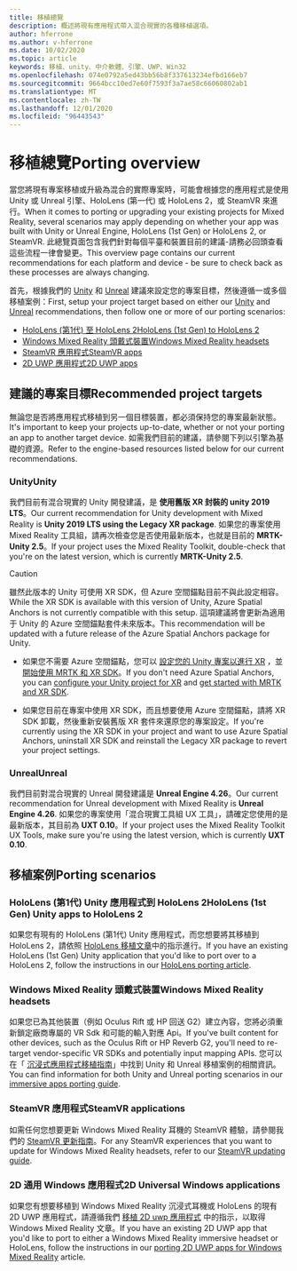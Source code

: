 ```yaml
---
title: 移植總覽
description: 概述將現有應用程式帶入混合現實的各種移植選項。
author: hferrone
ms.author: v-hferrone
ms.date: 10/02/2020
ms.topic: article
keywords: 移植、unity、中介軟體、引擎、UWP、Win32
ms.openlocfilehash: 074e0792a5ed43bb56b8f337613234efbd166eb7
ms.sourcegitcommit: 9664bcc10ed7e60f7593f3a7ae58c66060802ab1
ms.translationtype: MT
ms.contentlocale: zh-TW
ms.lasthandoff: 12/01/2020
ms.locfileid: "96443543"
---
```

# <a name="porting-overview"></a><span data-ttu-id="81adf-104">移植總覽</span><span class="sxs-lookup"><span data-stu-id="81adf-104">Porting overview</span></span>

<span data-ttu-id="81adf-105">當您將現有專案移植或升級為混合的實際專案時，可能會根據您的應用程式是使用 Unity 或 Unreal 引擎、HoloLens (第一代) 或 HoloLens 2，或 SteamVR 來進行。</span><span class="sxs-lookup"><span data-stu-id="81adf-105">When it comes to porting or upgrading your existing projects for Mixed Reality, several scenarios may apply depending on whether your app was built with Unity or Unreal Engine, HoloLens (1st Gen) or HoloLens 2, or SteamVR.</span></span> <span data-ttu-id="81adf-106">此總覽頁面包含我們針對每個平臺和裝置目前的建議-請務必回頭查看這些流程一律會變更。</span><span class="sxs-lookup"><span data-stu-id="81adf-106">This overview page contains our current recommendations for each platform and device - be sure to check back as these processes are always changing.</span></span>

<span data-ttu-id="81adf-107">首先，根據我們的 [Unity](#unity) 和 [Unreal](#unreal) 建議來設定您的專案目標，然後遵循一或多個移植案例：</span><span class="sxs-lookup"><span data-stu-id="81adf-107">First, setup your project target based on either our [Unity](#unity) and [Unreal](#unreal) recommendations, then follow one or more of our porting scenarios:</span></span>

- [<span data-ttu-id="81adf-108">HoloLens (第1代) 至 HoloLens 2</span><span class="sxs-lookup"><span data-stu-id="81adf-108">HoloLens (1st Gen) to HoloLens 2</span></span>](#hololens-1st-gen-unity-apps-to-hololens-2)
- [<span data-ttu-id="81adf-109">Windows Mixed Reality 頭戴式裝置</span><span class="sxs-lookup"><span data-stu-id="81adf-109">Windows Mixed Reality headsets</span></span>](#windows-mixed-reality-headsets)
- [<span data-ttu-id="81adf-110">SteamVR 應用程式</span><span class="sxs-lookup"><span data-stu-id="81adf-110">SteamVR apps</span></span>](#steamvr-applications)
- [<span data-ttu-id="81adf-111">2D UWP 應用程式</span><span class="sxs-lookup"><span data-stu-id="81adf-111">2D UWP apps</span></span>](#2d-universal-windows-applications)

## <a name="recommended-project-targets"></a><span data-ttu-id="81adf-112">建議的專案目標</span><span class="sxs-lookup"><span data-stu-id="81adf-112">Recommended project targets</span></span>

<span data-ttu-id="81adf-113">無論您是否將應用程式移植到另一個目標裝置，都必須保持您的專案最新狀態。</span><span class="sxs-lookup"><span data-stu-id="81adf-113">It's important to keep your projects up-to-date, whether or not your porting an app to another target device.</span></span> <span data-ttu-id="81adf-114">如需我們目前的建議，請參閱下列以引擎為基礎的資源。</span><span class="sxs-lookup"><span data-stu-id="81adf-114">Refer to the engine-based resources listed below for our current recommendations.</span></span>

### <a name="unity"></a><span data-ttu-id="81adf-115">Unity</span><span class="sxs-lookup"><span data-stu-id="81adf-115">Unity</span></span>

<span data-ttu-id="81adf-116">我們目前有混合現實的 Unity 開發建議，是 **使用舊版 XR 封裝的 unity 2019 LTS**。</span><span class="sxs-lookup"><span data-stu-id="81adf-116">Our current recommendation for Unity development with Mixed Reality is **Unity 2019 LTS using the Legacy XR package**.</span></span> <span data-ttu-id="81adf-117">如果您的專案使用 Mixed Reality 工具組，請再次檢查您是否使用最新版本，也就是目前的 **MRTK-Unity 2.5**。</span><span class="sxs-lookup"><span data-stu-id="81adf-117">If your project uses the Mixed Reality Toolkit, double-check that you're on the latest version, which is currently **MRTK-Unity 2.5**.</span></span>

> [!CAUTION]
> <span data-ttu-id="81adf-118">雖然此版本的 Unity 可使用 XR SDK，但 Azure 空間錨點目前不與此設定相容。</span><span class="sxs-lookup"><span data-stu-id="81adf-118">While the XR SDK is available with this version of Unity, Azure Spatial Anchors is not currently compatible with this setup.</span></span> <span data-ttu-id="81adf-119">這項建議將會更新為適用于 Unity 的 Azure 空間錨點套件未來版本。</span><span class="sxs-lookup"><span data-stu-id="81adf-119">This recommendation will be updated with a future release of the Azure Spatial Anchors package for Unity.</span></span> 
> 
> * <span data-ttu-id="81adf-120">如果您不需要 Azure 空間錨點，您可以 [設定您的 Unity 專案以進行 XR](https://docs.unity3d.com/Manual/configuring-project-for-xr.html) ，並 [開始使用 MRTK 和 XR SDK](https://microsoft.github.io/MixedRealityToolkit-Unity/Documentation/GettingStartedWithMRTKAndXRSDK.html)。</span><span class="sxs-lookup"><span data-stu-id="81adf-120">If you don't need Azure Spatial Anchors, you can [configure your Unity project for XR](https://docs.unity3d.com/Manual/configuring-project-for-xr.html) and [get started with MRTK and XR SDK](https://microsoft.github.io/MixedRealityToolkit-Unity/Documentation/GettingStartedWithMRTKAndXRSDK.html).</span></span>
> 
> * <span data-ttu-id="81adf-121">如果您目前在專案中使用 XR SDK，而且想要使用 Azure 空間錨點，請將 XR SDK 卸載，然後重新安裝舊版 XR 套件來還原您的專案設定。</span><span class="sxs-lookup"><span data-stu-id="81adf-121">If you're currently using the XR SDK in your project and want to use Azure Spatial Anchors, uninstall XR SDK and reinstall the Legacy XR package to revert your project settings.</span></span>


### <a name="unreal"></a><span data-ttu-id="81adf-122">Unreal</span><span class="sxs-lookup"><span data-stu-id="81adf-122">Unreal</span></span> 

<span data-ttu-id="81adf-123">我們目前對混合現實的 Unreal 開發建議是 **Unreal Engine 4.26**。</span><span class="sxs-lookup"><span data-stu-id="81adf-123">Our current recommendation for Unreal development with Mixed Reality is **Unreal Engine 4.26**.</span></span> <span data-ttu-id="81adf-124">如果您的專案使用「混合現實工具組 UX 工具」，請確定您使用的是最新版本，其目前為 **UXT 0.10**。</span><span class="sxs-lookup"><span data-stu-id="81adf-124">If your project uses the Mixed Reality Toolkit UX Tools, make sure you're using the latest version, which is currently **UXT 0.10**.</span></span>

## <a name="porting-scenarios"></a><span data-ttu-id="81adf-125">移植案例</span><span class="sxs-lookup"><span data-stu-id="81adf-125">Porting scenarios</span></span>

### <a name="hololens-1st-gen-unity-apps-to-hololens-2"></a><span data-ttu-id="81adf-126">HoloLens (第1代) Unity 應用程式到 HoloLens 2</span><span class="sxs-lookup"><span data-stu-id="81adf-126">HoloLens (1st Gen) Unity apps to HoloLens 2</span></span>

<span data-ttu-id="81adf-127">如果您有現有的 HoloLens (第1代) Unity 應用程式，而您想要將其移植到 HoloLens 2，請依照 [HoloLens 移植文章](../unity/mrtk-porting-guide.md)中的指示進行。</span><span class="sxs-lookup"><span data-stu-id="81adf-127">If you have an existing HoloLens (1st Gen) Unity application that you'd like to port over to a HoloLens 2, follow the instructions in our [HoloLens porting article](../unity/mrtk-porting-guide.md).</span></span>

### <a name="windows-mixed-reality-headsets"></a><span data-ttu-id="81adf-128">Windows Mixed Reality 頭戴式裝置</span><span class="sxs-lookup"><span data-stu-id="81adf-128">Windows Mixed Reality headsets</span></span>

<span data-ttu-id="81adf-129">如果您已為其他裝置（例如 Oculus Rift 或 HP 回送 G2）建立內容，您將必須重新鎖定廠商專屬的 VR Sdk 和可能的輸入對應 Api。</span><span class="sxs-lookup"><span data-stu-id="81adf-129">If you've built content for other devices, such as the Oculus Rift or HP Reverb G2, you'll need to re-target vendor-specific VR SDKs and potentially input mapping APIs.</span></span> <span data-ttu-id="81adf-130">您可以在「 [沉浸式應用程式移植指南](porting-guides.md)」中找到 Unity 和 Unreal 移植案例的相關資訊。</span><span class="sxs-lookup"><span data-stu-id="81adf-130">You can find information for both Unity and Unreal porting scenarios in our [immersive apps porting guide](porting-guides.md).</span></span>

### <a name="steamvr-applications"></a><span data-ttu-id="81adf-131">SteamVR 應用程式</span><span class="sxs-lookup"><span data-stu-id="81adf-131">SteamVR applications</span></span>

<span data-ttu-id="81adf-132">如需任何您想要更新 Windows Mixed Reality 耳機的 SteamVR 體驗，請參閱我們的 [SteamVR 更新指南](updating-your-steamvr-application-for-windows-mixed-reality.md)。</span><span class="sxs-lookup"><span data-stu-id="81adf-132">For any SteamVR experiences that you want to update for Windows Mixed Reality headsets, refer to our [SteamVR updating guide](updating-your-steamvr-application-for-windows-mixed-reality.md).</span></span>

### <a name="2d-universal-windows-applications"></a><span data-ttu-id="81adf-133">2D 通用 Windows 應用程式</span><span class="sxs-lookup"><span data-stu-id="81adf-133">2D Universal Windows applications</span></span>

<span data-ttu-id="81adf-134">如果您有想要移植到 Windows Mixed Reality 沉浸式耳機或 HoloLens 的現有 2D UWP 應用程式，請遵循我們 [移植 2D uwp 應用程式](building-2d-apps.md) 中的指示，以取得 Windows Mixed Reality 文章。</span><span class="sxs-lookup"><span data-stu-id="81adf-134">If you have an existing 2D UWP app that you'd like to port to either a Windows Mixed Reality immersive headset or HoloLens, follow the instructions in our [porting 2D UWP apps for Windows Mixed Reality](building-2d-apps.md) article.</span></span>

